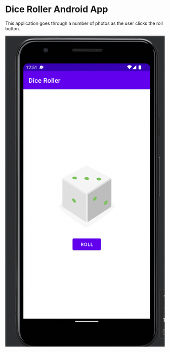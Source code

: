 # Dice Roller Android App

This application goes through a number of photos as the user clicks the roll button.

![alt text](RunningApp.png "Title")
